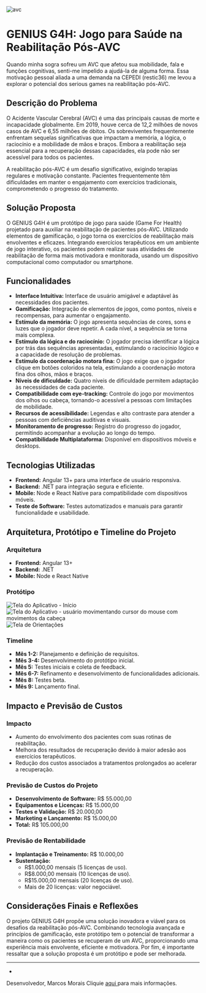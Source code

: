 ![avc](https://github.com/marcosmoraisjr/myGenius-G4H/assets/26969915/b695ebb1-bd3d-4ec2-b663-4fca5326e246)

# GENIUS G4H: Jogo para Saúde na Reabilitação Pós-AVC
Quando minha sogra sofreu um AVC que afetou sua mobilidade, fala e funções cognitivas, senti-me impelido a ajudá-la de alguma forma. Essa motivação pessoal aliada a uma demanda na CEPEDI (restic36) me levou a explorar o potencial dos serious games na reabilitação pós-AVC.

## Descrição do Problema
O Acidente Vascular Cerebral (AVC) é uma das principais causas de morte e incapacidade globalmente. Em 2019, houve cerca de 12,2 milhões de novos casos de AVC e 6,55 milhões de óbitos. Os sobreviventes frequentemente enfrentam sequelas significativas que impactam a memória, a lógica, o raciocínio e a mobilidade de mãos e braços. Embora a reabilitação seja essencial para a recuperação dessas capacidades, ela pode não ser acessível para todos os pacientes.

A reabilitação pós-AVC é um desafio significativo, exigindo terapias regulares e motivação constante. Pacientes frequentemente têm dificuldades em manter o engajamento com exercícios tradicionais, comprometendo o progresso do tratamento.

## Solução Proposta
O GENIUS G4H é um protótipo de jogo para saúde (Game For Health) projetado para auxiliar na reabilitação de pacientes pós-AVC. Utilizando elementos de gamificação, o jogo torna os exercícios de reabilitação mais envolventes e eficazes. Integrando exercícios terapêuticos em um ambiente de jogo interativo, os pacientes podem realizar suas atividades de reabilitação de forma mais motivadora e monitorada, usando um dispositivo computacional como computador ou smartphone.

## Funcionalidades
- **Interface Intuitiva:** Interface de usuário amigável e adaptável às necessidades dos pacientes.
- **Gamificação:** Integração de elementos de jogos, como pontos, níveis e recompensas, para aumentar o engajamento.
- **Estímulo da memória:** O jogo apresenta sequências de cores, sons e luzes que o jogador deve repetir. A cada nível, a sequência se torna mais complexa.
- **Estímulo da lógica e do raciocínio:** O jogador precisa identificar a lógica por trás das sequências apresentadas, estimulando o raciocínio lógico e a capacidade de resolução de problemas.
- **Estímulo da coordenação motora fina:** O jogo exige que o jogador clique em botões coloridos na tela, estimulando a coordenação motora fina dos olhos, mãos e braços.
- **Níveis de dificuldade:** Quatro níveis de dificuldade permitem adaptação às necessidades de cada paciente.
- **Compatibilidade com eye-tracking:** Controle do jogo por movimentos dos olhos ou cabeça, tornando-o acessível a pessoas com limitações de mobilidade.
- **Recursos de acessibilidade:** Legendas e alto contraste para atender a pessoas com deficiências auditivas e visuais.
- **Monitoramento de progresso:** Registro do progresso do jogador, permitindo acompanhar a evolução ao longo do tempo.
- **Compatibilidade Multiplataforma:** Disponível em dispositivos móveis e desktops.

## Tecnologias Utilizadas
- **Frontend:** Angular 13+ para uma interface de usuário responsiva.
- **Backend:** .NET para integração segura e eficiente.
- **Mobile:** Node e React Native para compatibilidade com dispositivos móveis.
- **Teste de Software:** Testes automatizados e manuais para garantir funcionalidade e usabilidade.

## Arquitetura, Protótipo e Timeline do Projeto
### Arquitetura
- **Frontend:** Angular 13+
- **Backend:** .NET
- **Mobile:** Node e React Native

### Protótipo
![Tela do Aplicativo - Início](https://github.com/marcosmoraisjr/myGenius-G4H/assets/26969915/b15149c9-3eae-4fe3-afa8-f70e54826c57)
![Tela do Aplicativo - usuário movimentando cursor do mouse com movimentos da cabeça](https://github.com/marcosmoraisjr/myGenius-G4H/assets/26969915/5e5dd3fb-2690-4f18-8726-6888b4e3a652)
![Tela de Orientações](https://github.com/marcosmoraisjr/myGenius-G4H/assets/26969915/fc731d80-2bf1-41f3-96dd-507a4ce83556)

### Timeline
- **Mês 1-2:** Planejamento e definição de requisitos.
- **Mês 3-4:** Desenvolvimento do protótipo inicial.
- **Mês 5:** Testes iniciais e coleta de feedback.
- **Mês 6-7:** Refinamento e desenvolvimento de funcionalidades adicionais.
- **Mês 8:** Testes beta.
- **Mês 9:** Lançamento final.

## Impacto e Previsão de Custos
### Impacto
- Aumento do envolvimento dos pacientes com suas rotinas de reabilitação.
- Melhora dos resultados de recuperação devido à maior adesão aos exercícios terapêuticos.
- Redução dos custos associados a tratamentos prolongados ao acelerar a recuperação.

### Previsão de Custos do Projeto
- **Desenvolvimento de Software:** R$ 55.000,00
- **Equipamentos e Licenças:** R$ 15.000,00
- **Testes e Validação:** R$ 20.000,00
- **Marketing e Lançamento:** R$ 15.000,00
- **Total:** R$ 105.000,00

### Previsão de Rentabilidade
- **Implantação e Treinamento:** R$ 10.000,00
- **Sustentação:** 
  - R$1.000,00 mensais (5 licenças de uso).
  - R$8.000,00 mensais (10 licenças de uso).
  - R$15.000,00 mensais (20 licenças de uso).
  - Mais de 20 licenças: valor negociável.

## Considerações Finais e Reflexões
O projeto GENIUS G4H propõe uma solução inovadora e viável para os desafios da reabilitação pós-AVC. Combinando tecnologia avançada e princípios de gamificação, este protótipo tem o potencial de transformar a maneira como os pacientes se recuperam de um AVC, proporcionando uma experiência mais envolvente, eficiente e motivadora. Por fim, é importante ressaltar que a solução proposta é um protótipo e pode ser melhorada.


___
<!-- <br />State University of Feira de Santana
<br />PGCC017 - Games and Digital Entertainment
<br />Teacher Victor Travassos Sarinho
<br />PhD in Computer Science, UFBA
<br /> -->
* 
Desenvolvedor,
Marcos Morais
Cliquie [aqui ](https://linktr.ee/marcosmoraisjr) para mais informações.

